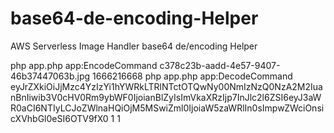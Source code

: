 # base64-de-encoding-Helper
AWS Serverless Image Handler base64 de/encoding Helper

php app.php app:EncodeCommand c378c23b-aadd-4e57-9407-46b37447063b.jpg 1666216668
php app.php app:DecodeCommand eyJrZXkiOiJjMzc4YzIzYi1hYWRkLTRlNTctOTQwNy00NmIzNzQ0NzA2M2IuanBnIiwib3V0cHV0Rm9ybWF0IjoianBlZyIsImVkaXRzIjp7InJlc2l6ZSI6eyJ3aWR0aCI6NTIyLCJoZWlnaHQiOjM5MSwiZml0IjoiaW5zaWRlIn0sImpwZWciOnsicXVhbGl0eSI6OTV9fX0 1 1